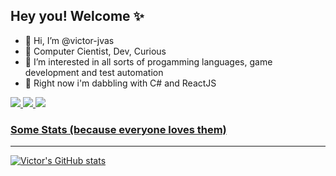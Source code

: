 ## Hey you! Welcome ✨


- 👋 Hi, I’m @victor-jvas
- 🎈 Computer Cientist, Dev, Curious
- 👀 I’m interested in all sorts of progamming languages, game development and test automation
- 🌱 Right now i'm dabbling with C# and ReactJS

<a href=https://www.linkedin.com/in/joaovictoras/>
<img src="https://img.shields.io/badge/LinkedIn-0077B5?style=for-the-badge&logo=linkedin&logoColor=white" />
</>
<a href=mailto:victor.jvas1@gmail.com>
<img src="https://img.shields.io/badge/Gmail-D14836?style=for-the-badge&logo=gmail&logoColor=white" />
</>
  <a href="https://discord.com/users/210200638485692416"/>
<img src="https://img.shields.io/badge/Discord-7289DA?style=for-the-badge&logo=discord&logoColor=white" />
</>


### Some Stats (because everyone loves them)
--------------------------------------------------------

[![Victor's GitHub stats](https://github-readme-stats.vercel.app/api?username=victor-jvas&hide=contribs,stars&show_icons=true&theme=tokyonight&count_private=true)](https://github.com/victor-jvas/github-readme-stats)
